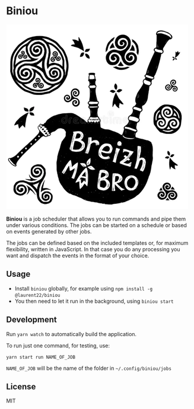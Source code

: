 # Biniou

![A biniou surrounded by Celtic symbols](./doc/images/Biniou.png)

**Biniou** is a job scheduler that allows you to run commands and pipe them under various conditions. The jobs can be started on a schedule or based on events generated by other jobs.

The jobs can be defined based on the included templates or, for maximum flexibility, written in JavaScript. In that case you do any processing you want and dispatch the events in the format of your choice.

## Usage

- Install `biniou` globally, for example using `npm install -g @laurent22/biniou`
- You then need to let it run in the background, using `biniou start`

## Development

Run `yarn watch` to automatically build the application.

To run just one command, for testing, use:

```shell
yarn start run NAME_OF_JOB
```

`NAME_OF_JOB` will be the name of the folder in `~/.config/biniou/jobs`

## License

MIT